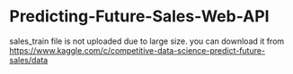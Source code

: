 # Predicting-Future-Sales-Web-API
sales_train file is not uploaded due to large size.
you can download it from https://www.kaggle.com/c/competitive-data-science-predict-future-sales/data
